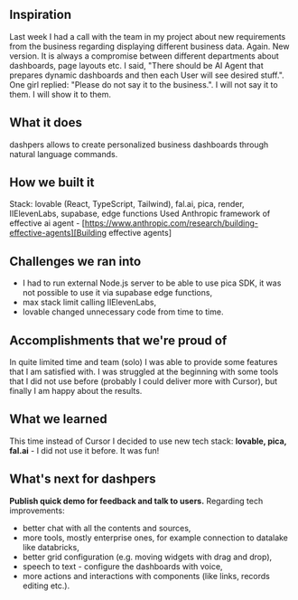 ## Inspiration
Last week I had a call with the team in my project about new requirements from the business regarding displaying different business data. Again. New version. It is always a compromise between different departments about dashboards, page layouts etc. I said, "There should be AI Agent that prepares dynamic dashboards and then each User will see desired stuff.". One girl replied: "Please do not say it to the business.". I will not say it to them. I will show it to them.

## What it does
dashpers allows  to create personalized business dashboards through natural language commands.

## How we built it
Stack: lovable (React, TypeScript, Tailwind), fal.ai, pica, render, IIElevenLabs, supabase, edge functions
Used Anthropic framework of effective ai agent - [https://www.anthropic.com/research/building-effective-agents][Building effective agents]

## Challenges we ran into
- I had to run external Node.js server to be able to use pica SDK, it was not possible to use it via supabase edge functions,
- max stack limit calling IIElevenLabs,
- lovable changed unnecessary code from time to time.

## Accomplishments that we're proud of
In quite limited time and team (solo) I was able to provide some features that I am satisfied with. I was struggled at the beginning with some tools that I did not use before (probably I could deliver more with Cursor), but finally I am happy about the results.

## What we learned
This time instead of Cursor I decided to use new tech stack: **lovable, pica, fal.ai** - I did not use it before. It was fun!

## What's next for dashpers
**Publish quick demo for feedback and talk to users.**
Regarding tech improvements:
- better chat with all the contents and sources,
- more tools, mostly enterprise ones, for example connection to datalake like databricks,
- better grid configuration (e.g. moving widgets with drag and drop),
- speech to text - configure the dashboards with voice,
- more actions and interactions with components (like links, records editing etc.).
